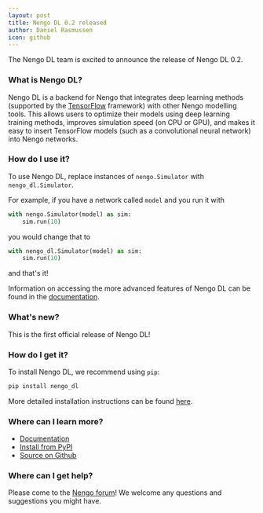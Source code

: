```yaml
---
layout: post
title: Nengo DL 0.2 released
author: Daniel Rasmussen
icon: github
---
```


The Nengo DL team is excited to announce the release of Nengo DL 0.2.

### What is Nengo DL?

Nengo DL is a backend for Nengo that integrates deep learning methods
(supported by the [TensorFlow](https://www.tensorflow.org/) framework) with 
other Nengo modelling tools. This allows users to optimize their models using 
deep learning training methods, improves simulation speed (on CPU or GPU), 
and makes it easy to insert TensorFlow models (such as a convolutional neural 
network) into Nengo networks.

### How do I use it?

To use Nengo DL, replace instances of `nengo.Simulator`
with `nengo_dl.Simulator`.

For example, if you have a network called `model`
and you run it with

```python
with nengo.Simulator(model) as sim:
    sim.run(10)
```

you would change that to

```python
with nengo_dl.Simulator(model) as sim:
    sim.run(10)
```

and that's it!

Information on accessing the more advanced features of Nengo DL
can be found in the [documentation](https://nengo.github.io/nengo_dl/).

### What's new?

This is the first official release of Nengo DL!

### How do I get it?

To install Nengo DL, we recommend using `pip`:

```bash
pip install nengo_dl
```

More detailed installation instructions can be found
[here](https://nengo.github.io/nengo_dl/installation.html).

### Where can I learn more?

- [Documentation](https://nengo.github.io/nengo_dl/)
- [Install from PyPI](https://pypi.python.org/pypi/nengo_dl)
- [Source on Github](https://github.com/nengo/nengo_dl)

### Where can I get help?

Please come to the [Nengo forum](https://forum.nengo.ai/c/backends)!
We welcome any questions and suggestions you might have.
